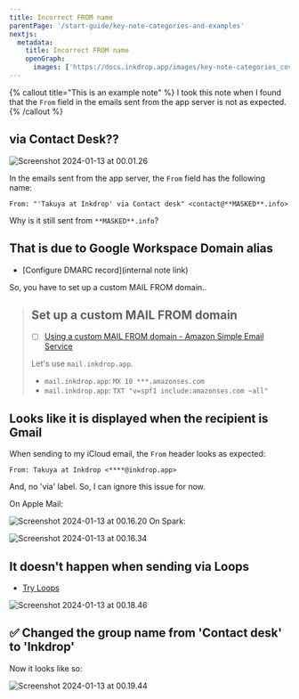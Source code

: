 ```yaml
---
title: Incorrect FROM name
parentPage: '/start-guide/key-note-categories-and-examples'
nextjs:
  metadata:
    title: Incorrect FROM name
    openGraph:
      images: ['https://docs.inkdrop.app/images/key-note-categories_cover.png']
---
```


{% callout title="This is an example note" %}
I took this note when I found that the `From` field in the emails sent from the app server is not as expected.
{% /callout %}

## via Contact Desk??

![Screenshot 2024-01-13 at 00.01.26](/images/example-note_troubleshooting-3_01_via-contact-desk.png)

In the emails sent from the app server, the `From` field has the following name:

```
From: "'Takuya at Inkdrop' via Contact desk" <contact@**MASKED**.info>
```

Why is it still sent from `**MASKED**.info`?

## That is due to Google Workspace Domain alias

- [Configure DMARC record](internal note link)

So, you have to set up a custom MAIL FROM domain..

> ## Set up a custom MAIL FROM domain
>
> - [ ] [Using a custom MAIL FROM domain - Amazon Simple Email Service](https://docs.aws.amazon.com/ses/latest/dg/mail-from.html)
>
> Let's use `mail.inkdrop.app`.
>
> - `mail.inkdrop.app`: `MX 10 ***.amazonses.com`
> - `mail.inkdrop.app`: `TXT "v=spf1 include:amazonses.com ~all"`

## Looks like it is displayed when the recipient is Gmail

When sending to my iCloud email, the `From` header looks as expected:

```
From: Takuya at Inkdrop <****@inkdrop.app>
```

And, no 'via' label.
So, I can ignore this issue for now.

On Apple Mail:

![Screenshot 2024-01-13 at 00.16.20](/images/example-note_troubleshooting-3_02_apple-mail.png)
On Spark:

![Screenshot 2024-01-13 at 00.16.34](/images/example-note_troubleshooting-3_03_spark.png)

## It doesn't happen when sending via Loops

- [Try Loops](inkdrop://note/WPweN_aW5)

![Screenshot 2024-01-13 at 00.18.46](/images/example-note_troubleshooting-3_04_loops.png)

## ✅ Changed the group name from 'Contact desk' to 'Inkdrop'

Now it looks like so:

![Screenshot 2024-01-13 at 00.19.44](/images/example-note_troubleshooting-3_05_changed-group-name.png)
